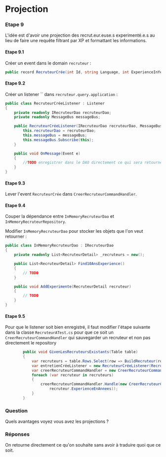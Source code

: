 # Projection

### Etape 9

L'idée est d'avoir une projection des recrut.eur.euse.s experimenté.e.s au lieu de faire une requête filtrant par XP et
formattant les informations.

#### Etape 9.1
Créer un event dans le domain `recruteur` :
```C#
public record RecruteurCrée(int Id, string Language, int ExperienceInYears, string Email) : Event;
```
#### Etape 9.2
Créer un listener `` dans `recruteur.query.application` :

```C#
public class RecruteurCréeListener : Listener
{
    private readonly IRecruteurDao recruteurDao;
    private readonly MessageBus messageBus;

    public RecruteurCréeListener(IRecruteurDao recruteurDao, MessageBus messageBus) {
        this.recruteurDao = recruteurDao;
        this.messageBus = messageBus;
        this.messageBus.Subscribe(this);
    }

    public void OnMessage(Event e)
    {
        //TODO enregistrer dans le DAO directement ce qui sera retourné 
    }
}
```

#### Etape 9.3
Lever l'event `RecruteurCrée` dans `CreerRecruteurCommandHandler`.

#### Etape 9.4
Couper la dépendance entre `InMemoryRecruteurDao` et `InMemoryRecruteurRepository`.

Modifier `InMemoryRecruteurDao` pour stocker les objets que l'on veut retourner :

```C#
public class InMemoryRecruteurDao : IRecruteurDao
{
    private readonly List<RecruteurDetail> _recruteurs = new();

    public List<RecruteurDetail> Find10AnsExperience()
    {
        // TODO
    }

    public void AddExperimente(RecruteurDetail recruteur)
    {
        // TODO
    }
}
```

#### Etape 9.5
Pour que le listener soit bien enregistré, il faut modifier l'étape suivante dans la classe `RecruteurATest.cs` 
pour que ce soit un `CreerRecruteurCommandHandler` qui sauvegarder un recruteur et non pas directement le repository
````C#
        public void GivenLesRecruteursExistants(Table table)
        {
            var recruteurs = table.Rows.Select(row => BuildRecruteur(row));
            var entretienCréeListener = new RecruteurCréeListener(RecruteurDao(), _messageBus);
            var creerRecruteurCommandHandler = new CreerRecruteurCommandHandler(RecruteurRepository(), _messageBus);
            foreach (var recruteur in recruteurs)
            {
                creerRecruteurCommandHandler.Handle(new CreerRecruteurCommand(recruteur.Language, recruteur.Email,
                    recruteur.ExperienceEnAnnees));
            }
        }
````

### Question

Quels avantages voyez vous avez les projections ?

### Réponses

On retourne directement ce qu'on souhaite sans avoir à traduire quoi que ce soit.